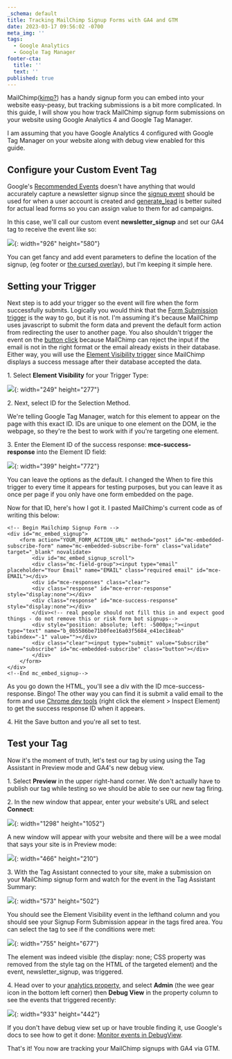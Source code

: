 ```yaml
---
_schema: default
title: Tracking MailChimp Signup Forms with GA4 and GTM
date: 2023-03-17 09:56:02 -0700
meta_img: ''
tags:
  - Google Analytics
  - Google Tag Manager
footer-cta:
  title: ''
  text: ''
published: true
---
```

MailChimp([kimp?](https://www.google.com/search?q=mail+kimp&amp;sxsrf=AJOqlzVbLgP1oCOunUjALfatL7YX73nrdA%3A1679073219181&amp;ei=w58UZNGxCtqwkvQPg9SC0AU&amp;ved=0ahUKEwiRn5-Wu-P9AhVamIQIHQOqAFoQ4dUDCBE&amp;uact=5&amp;oq=mail+kimp&amp;gs_lcp=Cgxnd3Mtd2l6LXNlcnAQAzIFCAAQgAQyBggAEBYQHjIFCAAQhgM6BAgAEEc6BAgjECc6DQguEIAEEMcBENEDEAo6CggAEIAEEBQQhwI6DQgAEIAEEBQQhwIQsQM6CAgAEIAEELEDOgUILhCABDoFCAAQkQI6EAgAEIAEEBQQhwIQsQMQgwE6CwgAEIAEELEDEIMBOggIABCABBDJAzoECAAQAzoHCC4QgAQQCjoICAAQFhAeEApKBAhBGABQ6gJYkQ1ghhBoAHACeACAAagBiAHSBpIBAzAuNpgBAKABAcgBA8ABAQ&amp;sclient=gws-wiz-serp#fpstate=ive&amp;vld=cid:598e9c49,vid:GkPZP2NADYg)) has a handy signup form you can embed into your website easy-peasy, but tracking submissions is a bit more complicated. In this guide, I will show you how track MailChimp signup form submissions on your website using Google Analytics 4 and Google Tag Manager.&nbsp;

I am assuming that you have Google Analytics 4 configured with Google Tag Manager on your website along with debug view enabled for this guide.&nbsp;

## Configure your Custom Event Tag

Google's [Recommended Events](https://support.google.com/analytics/answer/9267735?hl=en) doesn't have anything that would accurately capture a newsletter signup since the [signup event](https://developers.google.com/analytics/devguides/collection/ga4/reference/events?client_type=gtm#sign_up)&nbsp;should be used for when a user account is created and [generate\_lead](https://developers.google.com/analytics/devguides/collection/ga4/reference/events?client_type=gtm#generate_lead)&nbsp;is better suited for actual lead forms so you can assign value to them for ad campaigns.&nbsp;

In this case, we'll call our custom event **newsletter\_signup**&nbsp;and set our GA4 tag to receive the event like so:&nbsp;

![](/images/screen-shot-2023-03-17-at-10-30-50-am.png){: width="926" height="580"}

You can get fancy and add event parameters to define the location of the signup, (eg footer or [the cursed overlay](https://edcupaioli.com/blog/8-ux-trends-that-need-to-go/)), but I'm keeping it simple here.&nbsp;

## Setting your Trigger&nbsp;

Next step is to add your trigger so the event will fire when the form successfully submits. Logically you would think that the [Form Submission trigger](https://support.google.com/tagmanager/answer/7679217?hl=en&amp;ref_topic=7679108) is the way to go, but it is not. I'm assuming it's because MailChimp uses javascript to submit the form data and prevent the default form action from redirecting the user to another page. You also shouldn't trigger the event on the [button click](https://support.google.com/tagmanager/answer/7679320?hl=en&amp;ref_topic=7679108) because MailChimp can reject the input if the email is not in the right format or the email already exists in their database. Either way, you will use the [Element Visibility trigger](https://support.google.com/tagmanager/answer/7679410?hl=en) since MailChimp displays a success message after their database accepted the data.&nbsp;&nbsp;

1\. Select **Element Visibility** for your Trigger Type:&nbsp;

![](/images/screen-shot-2023-03-17-at-10-42-03-am.png){: width="249" height="277"}

2\. Next, select ID for the Selection Method.

We're telling Google Tag Manager, watch for this element to appear on the page with this exact ID. IDs are unique to one element on the DOM, ie the webpage, so they're the best to work with if you're targeting one element.&nbsp;

3\. Enter the Element ID of the success response: **mce-success-response**&nbsp;into the Element ID field:&nbsp;

![](/images/screen-shot-2023-03-17-at-10-46-45-am.png){: width="399" height="772"}

You can leave the options as the default. I changed the When to fire this trigger to every time it appears for testing purposes, but you can leave it as once per page if you only have one form embedded on the page.&nbsp;

Now for that ID, here's how I got it. I pasted MailChimp's current code as of writing this below:&nbsp;&nbsp;

```
<!-- Begin Mailchimp Signup Form -->
<div id="mc_embed_signup">
    <form action="YOUR_FORM_ACTION_URL" method="post" id="mc-embedded-subscribe-form" name="mc-embedded-subscribe-form" class="validate" target="_blank" novalidate>
        <div id="mc_embed_signup_scroll">
        <div class="mc-field-group"><input type="email" placeholder="Your Email" name="EMAIL" class="required email" id="mce-EMAIL"></div>
        <div id="mce-responses" class="clear">
        <div class="response" id="mce-error-response" style="display:none"></div>
        <div class="response" id="mce-success-response" style="display:none"></div>
        </div><!-- real people should not fill this in and expect good things - do not remove this or risk form bot signups-->
        <div style="position: absolute; left: -5000px;"><input type="text" name="b_0b5586be71b0fee16a03f5684_e41ec18eab" tabindex="-1" value=""></div>
        <div class="clear"><input type="submit" value="Subscribe" name="subscribe" id="mc-embedded-subscribe" class="button"></div>
        </div>
    </form>
</div>
<!--End mc_embed_signup-->
```

As you go down the HTML, you'll see a div with the ID mce-success-response. Bingo! The other way you can find it is submit a valid email to the form and use [Chrome dev tools](https://developer.chrome.com/docs/devtools/) (right click the element &gt; Inspect Element) to get the success response ID when it appears.&nbsp;

4\. Hit the Save button and you're all set to test.

## Test your Tag

Now it's the moment of truth, let's test our tag by using using the Tag Assistant in Preview mode and GA4's new debug view.&nbsp;

1\. Select **Preview** in the upper right-hand corner. We don't actually have to publish our tag while testing so we should be able to see our new tag firing.&nbsp;

2\. In the new window that appear, enter your website's URL and select **Connect**\:

![](/images/screen-shot-2023-03-17-at-11-07-30-am.png){: width="1298" height="1052"}

A new window will appear with your website and there will be a wee modal that says your site is in Preview mode:&nbsp;

![](/images/screen-shot-2023-03-17-at-11-22-38-am.png){: width="466" height="210"}

3\. With the Tag Assistant connected to your site, make a submission on your MailChimp signup form and watch for the event in the Tag Assistant Summary:

![](/images/screen-shot-2023-03-17-at-11-27-24-am.png){: width="573" height="502"}

You should see the Element Visibility event in the lefthand column and you should see your Signup Form Submission appear in the tags fired area. You can select the tag to see if the conditions were met:&nbsp;

![](/images/screen-shot-2023-03-17-at-11-29-20-am.png){: width="755" height="677"}

The element was indeed visible (the display: none; CSS property was removed from the style tag on the HTML of the targeted element) and the event, newsletter\_signup, was triggered.&nbsp;

4\. Head over to your [analytics property](https://analytics.google.com/), and select **Admin** (the wee gear icon in the bottom left corner) then **Debug View** in the property column to see the events that triggered recently:&nbsp;

![](/images/screen-shot-2023-03-17-at-11-32-36-am.png){: width="933" height="442"}

If you don't have debug view set up or have trouble finding it, use Google's docs to see how to get it done:&nbsp;[Monitor events in DebugView](https://support.google.com/analytics/answer/7201382?hl=en).&nbsp;

That's it! You now are tracking your MailChimp signups with GA4 via GTM.